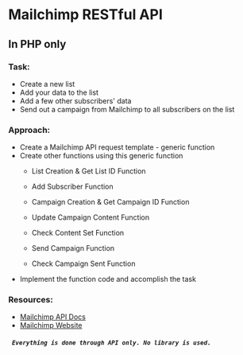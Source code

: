 

# Mailchimp RESTful API 
## In PHP only

### Task:
* Create a new list 
* Add your data to the list
* Add a few other subscribers' data
* Send out a campaign from Mailchimp to all subscribers on the list

### Approach:
* Create a Mailchimp API request template - generic function
* Create other functions using this generic function
    * List Creation & Get List ID Function

    * Add Subscriber Function

    * Campaign Creation & Get Campaign ID Function

    * Update Campaign Content Function 

    * Check Content Set Function

    * Send Campaign Function

    * Check Campaign Sent Function
* Implement the function code and accomplish the task



### Resources:  
* [Mailchimp API Docs](https://developer.mailchimp.com/documentation/mailchimp/reference/overview/)
* [Mailchimp Website](http://mailchimp.com/)

##### ` Everything is done through API only. No library is used.`